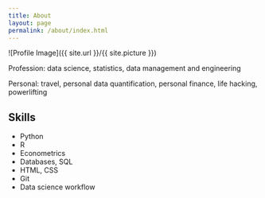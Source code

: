 ```yaml
---
title: About
layout: page
permalink: /about/index.html
---
```

![Profile Image]({{ site.url }}/{{ site.picture }})

<p>Profession:  data science, statistics, data management and engineering</p>
<p>Personal:  travel, personal data quantification, personal finance, life hacking, powerlifting</p>

<h2>Skills</h2>

<ul class="skill-list">
    <li>Python</li>
    <li>R</li>
    <li>Econometrics</li>
    <li>Databases, SQL</li>
    <li>HTML, CSS</li>
    <li>Git</li>
   <li>Data science workflow</li>
</ul>
